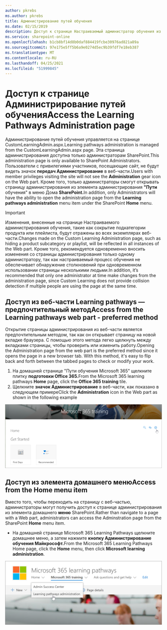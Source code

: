 ```yaml
---
author: pkrebs
ms.author: pkrebs
title: Администрирование путей обучения
ms.date: 02/15/2019
description: Доступ к странице Настраиваемый администратор обучения из веб-части или меню
ms.service: sharepoint-online
ms.openlocfilehash: b1cb8bf14d8b0daf884419fcbe30976ad821a89a
ms.sourcegitcommit: 97e175e5ff5b6a9e0274d5ec9b39fdf7e18eb387
ms.translationtype: MT
ms.contentlocale: ru-RU
ms.lasthandoff: 04/25/2021
ms.locfileid: "51999845"
---
```

# <a name="access-the-learning-pathways-administration-page"></a><span data-ttu-id="04a73-103">Доступ к странице Администрирование путей обучения</span><span class="sxs-lookup"><span data-stu-id="04a73-103">Access the Learning Pathways Administration page</span></span>

<span data-ttu-id="04a73-104">Администрирование путей обучения управляется на странице CustomLearningAdmin.aspx.</span><span class="sxs-lookup"><span data-stu-id="04a73-104">Learning pathways administration is managed from the CustomLearningAdmin.aspx page.</span></span> <span data-ttu-id="04a73-105">Эта страница администрирования доступна только администраторам SharePoint.</span><span class="sxs-lookup"><span data-stu-id="04a73-105">This administration page is only available to SharePoint Administrators.</span></span> <span data-ttu-id="04a73-106">Пользователи с привилегиями участников, посещающие сайт, не будут видеть значок **передач Администрирование** в веб-части.</span><span class="sxs-lookup"><span data-stu-id="04a73-106">Users with member privileges visiting the site will not see the **Administration** gear icon on the Web part.</span></span> <span data-ttu-id="04a73-107">Кроме того, только администраторы смогут открывать страницу администрирования из элемента администрирования **"Пути** обучения" в меню Дома **SharePoint.**</span><span class="sxs-lookup"><span data-stu-id="04a73-107">In addition, only Administrators will have the ability to open the administration page from the **Learning pathways administration** menu item under the SharePoint **Home** menu.</span></span> 

> [!IMPORTANT]
> <span data-ttu-id="04a73-108">Изменения, внесенные на странице Настраиваемого администрирования обучения, такие как сокрытие подкатегории продукта или плейлиста, будут отражены во всех экземплярах веб-части.</span><span class="sxs-lookup"><span data-stu-id="04a73-108">Changes made on the Custom Learning Administration page, such as hiding a product subcategory or playlist, will be reflected in all instances of the Web part.</span></span> <span data-ttu-id="04a73-109">Кроме того, рекомендуется одновременно вносить изменения со страницы администрирования только одному администратору, так как настраиваемый процесс обучения не обеспечивает обнаружение столкновений при одновременном использовании страницы несколькими людьми.</span><span class="sxs-lookup"><span data-stu-id="04a73-109">In addition, it’s recommended that only one administrator at time make changes from the administration page, since Custom Learning does not provide collision detection if multiple people are using the page at the same time.</span></span>  

## <a name="access-from-the-learning-pathways-web-part---preferred-method"></a><span data-ttu-id="04a73-110">Доступ из веб-части Learning pathways — предпочтительный метод</span><span class="sxs-lookup"><span data-stu-id="04a73-110">Access from the Learning pathways web part - preferred method</span></span>
<span data-ttu-id="04a73-111">Открытие страницы администрирования из веб-части является предпочтительным методом, так как он открывает страницу на новой вкладке браузера. С помощью этого метода легко щелкнуть между вкладками страницы, чтобы проверить или изменить работу.</span><span class="sxs-lookup"><span data-stu-id="04a73-111">Opening the Administration page from the web part is the preferred method since it opens the page in a new browser tab. With this method, it's easy to flip back and forth between the tabbed pages to check or modify your work.</span></span>  

1. <span data-ttu-id="04a73-112">На домашней странице "Пути  обучения Microsoft 365" щелкните плитку **подготовки Office 365.**</span><span class="sxs-lookup"><span data-stu-id="04a73-112">From the Microsoft 365 learning pathways **Home** page, click the **Office 365 training** tile.</span></span>
2. <span data-ttu-id="04a73-113">Щелкните **значок Администрирование** в веб-части, как показано в следующем примере</span><span class="sxs-lookup"><span data-stu-id="04a73-113">Click the **Administration** icon in the Web part as shown in the following example</span></span>  

![cg-adminaccbtn.png](media/cg-adminaccbtn.png)

## <a name="access-from-the-home-menu-item"></a><span data-ttu-id="04a73-115">Доступ из элемента домашнего меню</span><span class="sxs-lookup"><span data-stu-id="04a73-115">Access from the Home menu item</span></span>
<span data-ttu-id="04a73-116">Вместо того, чтобы переходить на страницу с веб-частью, администраторы могут получить доступ к странице администрирования из элемента домашнего **меню** SharePoint.</span><span class="sxs-lookup"><span data-stu-id="04a73-116">Rather than navigate to a page with a Web part, administrators can access the Adminstration page from the SharePoint **Home** menu item.</span></span> 

- <span data-ttu-id="04a73-117">На домашней странице Microsoft 365 Learning  Pathways щелкните домашнее меню, а затем нажмите **кнопку Администрирование обучения Майкрософт.**</span><span class="sxs-lookup"><span data-stu-id="04a73-117">From the Microsoft 365 Learning Pathways Home page, click the **Home** menu, then click **Microsoft learning administration**.</span></span>

![cg-adminaccmenu.png](media/cg-adminaccmenu.png)
